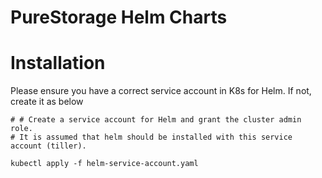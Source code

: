 # PureStorage Helm Charts

# Installation

Please ensure you have a correct service account in K8s for Helm. If not, create it as below
```
# # Create a service account for Helm and grant the cluster admin role.
# It is assumed that helm should be installed with this service account (tiller).

kubectl apply -f helm-service-account.yaml
```